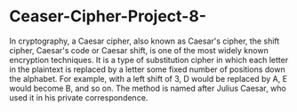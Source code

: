 # Ceaser-Cipher-Project-8-

In cryptography, a Caesar cipher, also known as Caesar's cipher, the shift cipher, Caesar's code or Caesar shift, is one of the most widely known encryption techniques. It is a type of substitution cipher in which each letter in the plaintext is replaced by a letter some fixed number of positions down the alphabet. For example, with a left shift of 3, D would be replaced by A, E would become B, and so on. The method is named after Julius Caesar, who used it in his private correspondence. 
